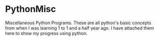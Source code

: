 # PythonMisc
Miscellaneous Python Programs. These are all python's basic concepts from when I was learning 1 to 1 and a half year ago. I have attached them here to show my progress using python.
